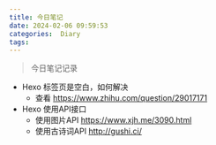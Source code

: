 ```yaml
---
title: 今日笔记
date: 2024-02-06 09:59:53
categories:  Diary
tags:
---
```


> 今日笔记记录

<!--more-->
* Hexo 标签页是空白，如何解决
  * 查看 https://www.zhihu.com/question/29017171
* Hexo 使用API接口
  * 使用图片API https://www.xjh.me/3090.html
  * 使用古诗词API http://gushi.ci/
